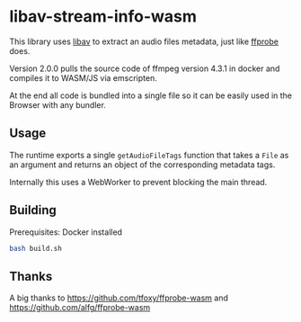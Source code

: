 # libav-stream-info-wasm

This library uses [libav](https://libav.org/) to extract an audio files metadata, just like [ffprobe](https://ffmpeg.org/ffprobe.html) does.

Version 2.0.0 pulls the source code of ffmpeg version 4.3.1 in docker and compiles it to WASM/JS via emscripten.

At the end all code is bundled into a single file so it can be easily used in the Browser with any bundler.

## Usage

The runtime exports a single `getAudioFileTags` function that takes a `File` as an argument and returns an object of the corresponding metadata tags.

Internally this uses a WebWorker to prevent blocking the main thread. 

## Building

Prerequisites: Docker installed

```bash
bash build.sh
```

## Thanks

A big thanks to https://github.com/tfoxy/ffprobe-wasm and https://github.com/alfg/ffprobe-wasm